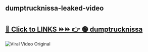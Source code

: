 
 ## dumptrucknissa-leaked-video 

# <h2><a href="https://clipsfans.com/dumptrucknissa&ref=git">🔗 Click to LINKS ⏩⏩ 👉 🟢 dumptrucknissa </a></h2>

<a href="https://clipsfans.com/dumptrucknissa&ref=git" rel="nofollow" data-target="animated-image.originalLink"><img src="https://i.ibb.co.com/xMMVF88/686577567.gif" alt="Viral Video Original" style="max-width: 100%; display: inline-block;" data-target="animated-image.originalImage"></a>
